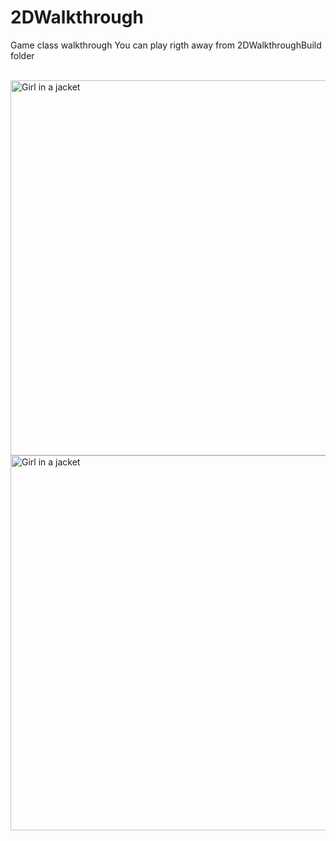 # 2DWalkthrough
 Game class walkthrough
 You can play rigth away from 2DWalkthroughBuild folder
 
 <br>
 <img src="https://user-images.githubusercontent.com/34456517/115124659-fdca4080-9fcb-11eb-970d-e30459e63d7e.png" alt="Girl in a jacket" width="1600" height="600">
 <img src="https://user-images.githubusercontent.com/34456517/115124639-dd01eb00-9fcb-11eb-8ad1-0219fc7b09ff.png" alt="Girl in a jacket" width="1600" height="600">

